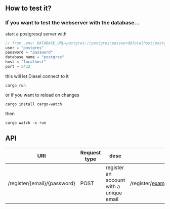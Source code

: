 
## How to test it?
### If you want to test the webserver with the database...

start a postgresql server with
```js
// from .env: DATABASE_URL=postgres://postgres:password@localhost/postgres
user = "postgres"
password = "password"
database_name = "postgres"
host = "localhost"
port = 5432
```
this will let Diesel connect to it

```shell
cargo run 
```
or if you want to reload on changes
```shell
cargo install cargo-watch
```
then
```shell
cargo watch -x run
```

## API

| URI                          | Request type | desc                                    | example                                  |
|------------------------------|--------------|-----------------------------------------|------------------------------------------|
| /register/{email}/{password} | POST         | register an account with a unique email | /register/example@domain.com/password123 |

